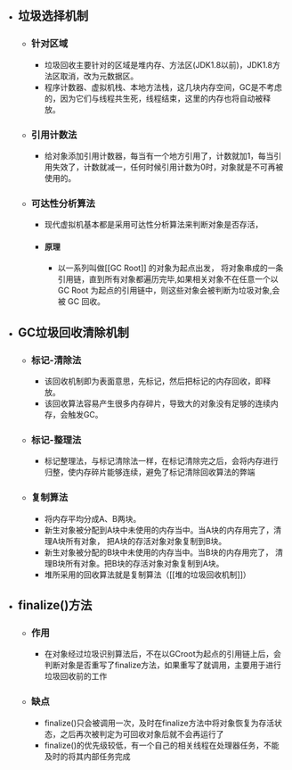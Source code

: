 - ## 垃圾选择机制
	- ### 针对区域
		- 垃圾回收主要针对的区域是堆内存、方法区(JDK1.8以前)，JDK1.8方法区取消，改为元数据区。
		- 程序计数器、虚拟机栈、本地方法栈，这几块内存空间，GC是不考虑的，因为它们与线程共生死，线程结束，这里的内存也将自动被释放。
	- ### 引用计数法
		- 给对象添加引用计数器，每当有一个地方引用了，计数就加1，每当引用失效了，计数就减一，任何时候引用计数为0时，对象就是不可再被使用的。
	- ### 可达性分析算法
		- 现代虚拟机基本都是采用可达性分析算法来判断对象是否存活，
		- #### 原理
			- 以一系列叫做[[GC Root]]  的对象为起点出发， 将对象串成的一条引用链，直到所有对象都遍历完毕,如果相关对象不在任意一个以 GC Root 为起点的引用链中，则这些对象会被判断为垃圾对象,会被 GC 回收。
- ## GC垃圾回收清除机制
	- ### 标记-清除法
		- 该回收机制即为表面意思，先标记，然后把标记的内存回收，即释放。
		- 该回收算法容易产生很多内存碎片，导致大的对象没有足够的连续内存，会触发GC。
	- ### 标记-整理法
		- 标记整理法，与标记清除法一样，在标记清除完之后，会将内存进行归整，使内存碎片能够连续，避免了标记清除回收算法的弊端
	- ### 复制算法
		- 将内存平均分成A、B两块。
		- 新生对象被分配到A块中未使用的内存当中。当A块的内存用完了，清理A块所有对象， 把A块的存活对象对象复制到B块。
		- 新生对象被分配的B块中未使用的内存当中。当B块的内存用完了， 清理B块所有对象。把B块的存活对象对象复制到A块。
		- 堆所采用的回收算法就是复制算法（[[堆的垃圾回收机制]]）
- ## finalize()方法
	- ### 作用
		- 在对象经过垃圾识别算法后，不在以GCroot为起点的引用链上后，会判断对象是否重写了finalize方法，如果重写了就调用，主要用于进行垃圾回收前的工作
	- ### 缺点
		- finalize()只会被调用一次，及时在finalize方法中将对象恢复为存活状态，之后再次被判定为可回收对象后就不会再运行了
		- finalize()的优先级较低，有一个自己的相关线程在处理器任务，不能及时的将其内部任务完成